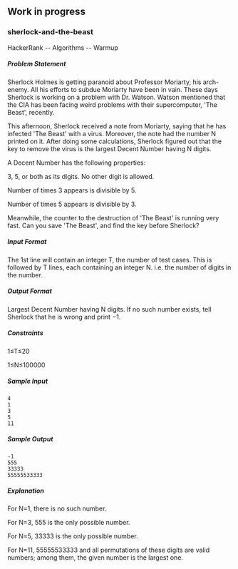 ## Work in progress

### sherlock-and-the-beast
HackerRank -- Algorithms -- Warmup

##### Problem Statement

Sherlock Holmes is getting paranoid about Professor Moriarty, his arch-enemy. All his efforts to subdue Moriarty have been in vain. These days Sherlock is working on a problem with Dr. Watson. Watson mentioned that the CIA has been facing weird problems with their supercomputer, 'The Beast', recently.

This afternoon, Sherlock received a note from Moriarty, saying that he has infected 'The Beast' with a virus. Moreover, the note had the number N printed on it. After doing some calculations, Sherlock figured out that the key to remove the virus is the largest Decent Number having N digits.

A Decent Number has the following properties:

3, 5, or both as its digits. No other digit is allowed.

Number of times 3 appears is divisible by 5.

Number of times 5 appears is divisible by 3.

Meanwhile, the counter to the destruction of 'The Beast' is running very fast. Can you save 'The Beast', and find the key before Sherlock?

##### Input Format
The 1st line will contain an integer T, the number of test cases. This is followed by T lines, each containing an integer N. i.e. the number of digits in the number. 

##### Output Format
Largest Decent Number having N digits. If no such number exists, tell Sherlock that he is wrong and print −1.

##### Constraints
1≤T≤20

1≤N≤100000

##### Sample Input
```
4
1
3
5
11
```
##### Sample Output
```
-1
555
33333
55555533333
```
##### Explanation
For N=1, there is no such number.

For N=3, 555 is the only possible number.

For N=5, 33333 is the only possible number.

For N=11, 55555533333 and all permutations of these digits are valid numbers; among them, the given number is the largest one.

